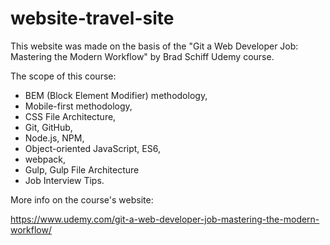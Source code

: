 # website-travel-site

This website was made on the basis of the "Git a Web Developer Job: Mastering the Modern Workflow" by Brad Schiff Udemy course.

The scope of this course: 
  - BEM (Block Element Modifier) methodology,
  - Mobile-first methodology,
  - CSS File Architecture,
  - Git, GitHub,
  - Node.js, NPM,
  - Object-oriented JavaScript, ES6,
  - webpack,
  - Gulp, Gulp File Architecture
  - Job Interview Tips.
  
  More info on the course's website: 
  
  https://www.udemy.com/git-a-web-developer-job-mastering-the-modern-workflow/
